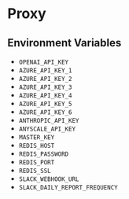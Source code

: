 # Proxy

## Environment Variables

- `OPENAI_API_KEY`
- `AZURE_API_KEY_1`
- `AZURE_API_KEY_2`
- `AZURE_API_KEY_3`
- `AZURE_API_KEY_4`
- `AZURE_API_KEY_5`
- `AZURE_API_KEY_6`
- `ANTHROPIC_API_KEY`
- `ANYSCALE_API_KEY`
- `MASTER_KEY`
- `REDIS_HOST`
- `REDIS_PASSWORD`
- `REDIS_PORT`
- `REDIS_SSL`
- `SLACK_WEBHOOK_URL`
- `SLACK_DAILY_REPORT_FREQUENCY`
